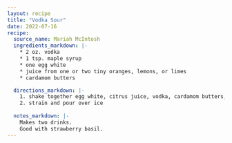 ```yaml
---
layout: recipe
title: "Vodka Sour"
date: 2022-07-16
recipe:
  source_name: Mariah McIntosh
  ingredients_markdown: |-
    * 2 oz. vodka
    * 1 tsp. maple syrup
    * one egg white
    * juice from one or two tiny oranges, lemons, or limes
    * cardamom butters

  directions_markdown: |-
    1. shake together egg white, citrus juice, vodka, cardamom butters, and syrup
    2. strain and pour over ice
      
  notes_markdown: |-
    Makes two drinks.
    Good with strawberry basil.
---
```

